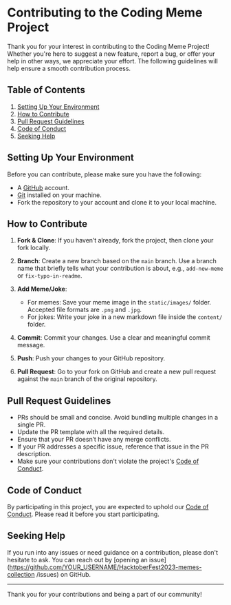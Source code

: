 # Contributing to the Coding Meme Project

Thank you for your interest in contributing to the Coding Meme Project! Whether you're here to suggest a new feature, report a bug, or offer your help in other ways, we appreciate your effort. The following guidelines will help ensure a smooth contribution process.

## Table of Contents

1. [Setting Up Your Environment](#setting-up-your-environment)
2. [How to Contribute](#how-to-contribute)
3. [Pull Request Guidelines](#pull-request-guidelines)
4. [Code of Conduct](#code-of-conduct)
5. [Seeking Help](#seeking-help)

## Setting Up Your Environment

Before you can contribute, please make sure you have the following:

- A [GitHub](https://github.com/) account.
- [Git](https://git-scm.com/) installed on your machine.
- Fork the repository to your account and clone it to your local machine.

## How to Contribute

1. **Fork & Clone**: If you haven’t already, fork the project, then clone your fork locally.

2. **Branch**: Create a new branch based on the `main` branch. Use a branch name that briefly tells what your contribution is about, e.g., `add-new-meme` or `fix-typo-in-readme`.

3. **Add Meme/Joke**:
    - For memes: Save your meme image in the `static/images/` folder. Accepted file formats are `.png` and `.jpg`.
    - For jokes: Write your joke in a new markdown file inside the `content/` folder.

4. **Commit**: Commit your changes. Use a clear and meaningful commit message.

5. **Push**: Push your changes to your GitHub repository.

6. **Pull Request**: Go to your fork on GitHub and create a new pull request against the `main` branch of the original repository.

## Pull Request Guidelines

- PRs should be small and concise. Avoid bundling multiple changes in a single PR.
- Update the PR template with all the required details.
- Ensure that your PR doesn’t have any merge conflicts.
- If your PR addresses a specific issue, reference that issue in the PR description.
- Make sure your contributions don't violate the project's [Code of Conduct](./CODE_OF_CONDUCT.md).

## Code of Conduct

By participating in this project, you are expected to uphold our [Code of Conduct](./CODE_OF_CONDUCT.md). Please read it before you start participating.

## Seeking Help

If you run into any issues or need guidance on a contribution, please don't hesitate to ask. You can reach out by [opening an issue](https://github.com/YOUR_USERNAME/HacktoberFest2023-memes-collection
/issues) on GitHub.

---

Thank you for your contributions and being a part of our community!

